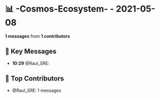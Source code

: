# 📊 -Cosmos-Ecosystem- - 2021-05-08
**1 messages** from **1 contributors**

## 💬 Key Messages
- **10:29** @Raul_SRE: 

## 👥 Top Contributors
- @Raul_SRE: 1 messages